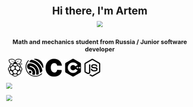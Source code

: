 <h1 align="center">Hi there, I'm Artem
<div id="badges" height:100px>
  <img src="https://github.com/blackcater/blackcater/raw/main/images/Hi.gif" height="32"/></h1>
  <h3 align="center">Math and mechanics student from Russia / Junior software developer</h3>
  <img src="raspberrypi.svg">
  <img src="espressif.svg">
  <img src="c.svg">
  <img src="cplusplus.svg">
  <img src="nodedotjs.svg">
</div>

![](https://github-profile-summary-cards.vercel.app/api/cards/profile-details?username=assppex&theme=solarized_dark)

 ![](https://github-profile-summary-cards.vercel.app/api/cards/most-commit-language?username=daniilshat&theme=solarized_dark)

<!--**![](https://github-profile-summary-cards.vercel.app/api/cards/repos-per-language?username=daniilshat&theme=solarized_dark)

![](https://github-profile-summary-cards.vercel.app/api/cards/stats?username=daniilshat&theme=solarized_dark)

![](https://github-profile-summary-cards.vercel.app/api/cards/productive-time?username=daniilshat&theme=solarized_dark)> -->

<!--
**Assppex/Assppex** is a ✨ _special_ ✨ repository because its `README.md` (this file) appears on your GitHub profile.

Here are some ideas to get you started:

- 🔭 I’m currently working on ...
- 🌱 I’m currently learning ...
- 👯 I’m looking to collaborate on ...
- 🤔 I’m looking for help with ...
- 💬 Ask me about ...
- 📫 How to reach me: ...
- 😄 Pronouns: ...
- ⚡ Fun fact: ...
-->
